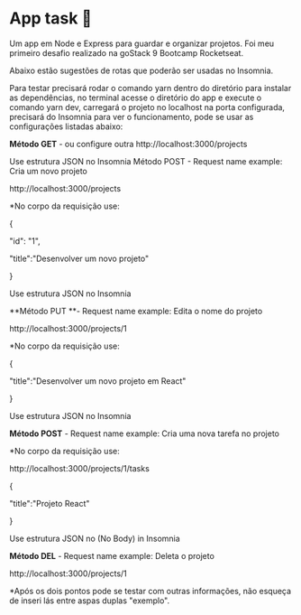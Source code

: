 # App task 🚀


Um app em Node e Express para guardar e organizar projetos. Foi meu primeiro desafio realizado na goStack 9  Bootcamp Rocketseat.

Abaixo estão sugestões de rotas que poderão ser usadas no Insomnia.

Para testar precisará rodar o comando yarn dentro do diretório para instalar as dependências, no terminal acesse o diretório do app e execute o comando yarn dev, carregará o projeto no localhost na porta configurada, precisará do Insomnia para ver o funcionamento, pode se usar as configurações listadas abaixo:

**Método GET** - ou configure outra http://localhost:3000/projects

Use estrutura JSON no Insomnia Método POST - Request name example: Cria um novo projeto

http://localhost:3000/projects

*No corpo da requisição use:

{

"id": "1",

"title":"Desenvolver um novo projeto"

}

Use estrutura JSON no Insomnia 

**Método PUT **- Request name example: Edita o nome do projeto

http://localhost:3000/projects/1

*No corpo da requisição use:

{

"title":"Desenvolver um novo projeto em React"

}

Use estrutura JSON no Insomnia 

**Método POST** - Request name example: Cria uma nova tarefa no projeto

*No corpo da requisição use:

http://localhost:3000/projects/1/tasks

{

"title":"Projeto React"

}

Use estrutura JSON no (No Body) in Insomnia 

**Método DEL** - Request name example: Deleta o projeto

http://localhost:3000/projects/1

*Após os dois pontos pode se testar com outras informações, não esqueça de inseri lás entre aspas duplas "exemplo".
